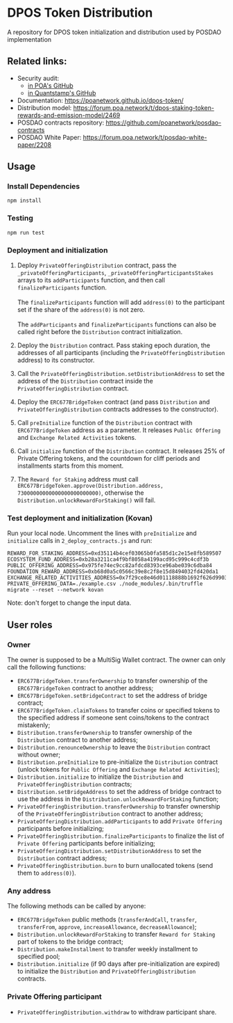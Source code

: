 # DPOS Token Distribution
A repository for DPOS token initialization and distribution used by POSDAO implementation

## Related links:
- Security audit: 
  - [in POA's GitHub](https://github.com/poanetwork/dpos-token/blob/master/audit/Quantstamp/DPOS%20token-Audit%20Final%20Report.pdf)
  - [in Quantstamp's GitHub](https://github.com/quantstamp/DPOS-token-review)
- Documentation: https://poanetwork.github.io/dpos-token/
- Distribution model: https://forum.poa.network/t/dpos-staking-token-rewards-and-emission-model/2469
- POSDAO contracts repository: https://github.com/poanetwork/posdao-contracts
- POSDAO White Paper: https://forum.poa.network/t/posdao-white-paper/2208

## Usage
### Install Dependencies
```
npm install
```
### Testing
```
npm run test
```

### Deployment and initialization

1. Deploy `PrivateOfferingDistribution` contract, pass the `_privateOfferingParticipants`, `_privateOfferingParticipantsStakes` arrays to its `addParticipants` function, and then call `finalizeParticipants` function. \
\
The `finalizeParticipants` function will add `address(0)` to the participant set if the share of the `address(0)` is not zero.\
\
The `addParticipants` and `finalizeParticipants` functions can also be called right before the `Distribution` contract initialization.

2. Deploy the `Distribution` contract. Pass staking epoch duration, the addresses of all participants (including the `PrivateOfferingDistribution` address) to its constructor.

3. Call the `PrivateOfferingDistribution.setDistributionAddress` to set the address of the `Distribution` contract inside the `PrivateOfferingDistribution` contract.

4. Deploy the `ERC677BridgeToken` contract (and pass `Distribution` and `PrivateOfferingDistribution` contracts addresses to the constructor).

5. Call `preInitialize` function of the `Distribution` contract with `ERC677BridgeToken` address as a parameter. It releases `Public Offering` and `Exchange Related Activities` tokens.

6. Call `initialize` function of the `Distribution` contract. It releases 25% of Private Offering tokens, and the countdown for cliff periods and installments starts from this moment.

7. The `Reward for Staking` address must call `ERC677BridgeToken.approve(Distribution.address, 73000000000000000000000000)`, otherwise the `Distribution.unlockRewardForStaking()` will fail.

### Test deployment and initialization (Kovan)
Run your local node.
Uncomment the lines with `preInitialize` and `initialize` calls in `2_deploy_contracts.js` and run:
```
REWARD_FOR_STAKING_ADDRESS=0xd35114b4cef03065b0fa585d1c2e15e8fb589507 ECOSYSTEM_FUND_ADDRESS=0xb28a3211ca4f9bf8058a4199acd95c999c4cdf3b PUBLIC_OFFERING_ADDRESS=0x975fe74ec9cc82afdcd8393ce96abe039c6dba84 FOUNDATION_REWARD_ADDRESS=0xb68d0a5c0566c39e8c2f8e15d8494032fd420da1 EXCHANGE_RELATED_ACTIVITIES_ADDRESS=0x7f29ce8e46d01118888b1692f626d990318018ea PRIVATE_OFFERING_DATA=./example.csv ./node_modules/.bin/truffle migrate --reset --network kovan
```
Note: don't forget to change the input data.

## User roles

### Owner

The owner is supposed to be a MultiSig Wallet contract. The owner can only call the following functions:

- `ERC677BridgeToken.transferOwnership` to transfer ownership of the `ERC677BridgeToken` contract to another address;
- `ERC677BridgeToken.setBridgeContract` to set the address of bridge contract;
- `ERC677BridgeToken.claimTokens` to transfer coins or specified tokens to the specified address if someone sent coins/tokens to the contract mistakenly;
- `Distribution.transferOwnership` to transfer ownership of the `Distribution` contract to another address;
- `Distribution.renounceOwnership` to leave the `Distribution` contract without owner;
- `Distribution.preInitialize` to pre-initialize the `Distribution` contract (unlock tokens for `Public Offering` and `Exchange Related Activities`);
- `Distribution.initialize` to initialize the `Distribution` and `PrivateOfferingDistribution` contracts;
- `Distribution.setBridgeAddress` to set the address of bridge contract to use the address in the `Distribution.unlockRewardForStaking` function;
- `PrivateOfferingDistribution.transferOwnership` to transfer ownership of the `PrivateOfferingDistribution` contract to another address;
- `PrivateOfferingDistribution.addParticipants` to add `Private Offering` participants before initializing;
- `PrivateOfferingDistribution.finalizeParticipants` to finalize the list of `Private Offering` participants before initializing;
- `PrivateOfferingDistribution.setDistributionAddress` to set the `Distribution` contract address;
- `PrivateOfferingDistribution.burn` to burn unallocated tokens (send them to `address(0)`).

### Any address

The following methods can be called by anyone:

- `ERC677BridgeToken` public methods (`transferAndCall`, `transfer`, `transferFrom`, `approve`, `increaseAllowance`, `decreaseAllowance`);
- `Distribution.unlockRewardForStaking` to transfer `Reward for Staking` part of tokens to the bridge contract;
- `Distribution.makeInstallment` to transfer weekly installment to specified pool;
- `Distribution.initialize` (if 90 days after pre-initialization are expired) to initialize the `Distribution` and `PrivateOfferingDistribution` contracts.

### Private Offering participant

- `PrivateOfferingDistribution.withdraw` to withdraw participant share.
